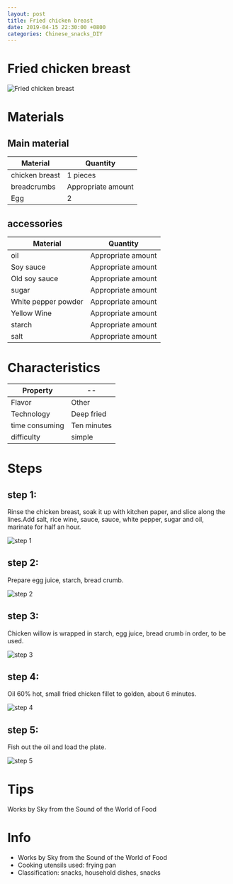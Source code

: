 ```yaml
---
layout: post
title: Fried chicken breast
date: 2019-04-15 22:30:00 +0800
categories: Chinese_snacks_DIY
---
```


# Fried chicken breast

![Fried chicken breast]({{site.baseurl}}/img/449807/449807.jpg)

# Materials


## Main material

Material|Quantity
--|--
chicken breast|1 pieces
breadcrumbs|Appropriate amount
Egg|2

## accessories

Material|Quantity
--|--
oil|Appropriate amount
Soy sauce|Appropriate amount
Old soy sauce|Appropriate amount
sugar|Appropriate amount
White pepper powder|Appropriate amount
Yellow Wine|Appropriate amount
starch|Appropriate amount
salt|Appropriate amount

# Characteristics

Property|--
--|--
Flavor|Other
Technology|Deep fried
time consuming|Ten minutes
difficulty|simple

# Steps

## step 1:

Rinse the chicken breast, soak it up with kitchen paper, and slice along the lines.Add salt, rice wine, sauce, sauce, white pepper, sugar and oil, marinate for half an hour.

![step 1]({{site.baseurl}}/img/449807/1.jpg)

## step 2:

Prepare egg juice, starch, bread crumb.

![step 2]({{site.baseurl}}/img/449807/2.jpg)

## step 3:

Chicken willow is wrapped in starch, egg juice, bread crumb in order, to be used.

![step 3]({{site.baseurl}}/img/449807/3.jpg)

## step 4:

Oil 60% hot, small fried chicken fillet to golden, about 6 minutes.

![step 4]({{site.baseurl}}/img/449807/4.jpg)

## step 5:

Fish out the oil and load the plate.

![step 5]({{site.baseurl}}/img/449807/5.jpg)

# Tips

Works by Sky from the Sound of the World of Food

# Info

- Works by Sky from the Sound of the World of Food
- Cooking utensils used: frying pan
- Classification: snacks, household dishes, snacks